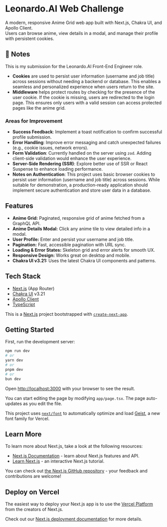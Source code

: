 # Leonardo.AI Web Challenge

A modern, responsive Anime Grid web app built with Next.js, Chakra UI, and Apollo Client.  
Users can browse anime, view details in a modal, and manage their profile with persistent cookies.

## 📝 Notes

This is my submission for the Leonardo.AI Front-End Engineer role.

- **Cookies** are used to persist user information (username and job title) across sessions without needing a backend or database. This enables a seamless and personalized experience when users return to the site.
- **Middleware** helps protect routes by checking for the presence of the user cookie. If the cookie is missing, users are redirected to the login page. This ensures only users with a valid session can access protected pages like the anime grid.

### Areas for Improvement

- **Success Feedback**: Implement a toast notification to confirm successful profile submission.
- **Error Handling**: Improve error messaging and catch unexpected failures (e.g., cookie issues, network errors).
- **Form Validation**: Currently handled on the server using `zod`. Adding client-side validation would enhance the user experience.
- **Server-Side Rendering (SSR)**: Explore better use of SSR or React Suspense to enhance loading performance.
- **Notes on Authentication**: This project uses basic browser cookies to persist user information (username and job title) across sessions. While suitable for demonstration, a production-ready application should implement secure authentication and store user data in a database.

## Features

- **Anime Grid:** Paginated, responsive grid of anime fetched from a GraphQL API.
- **Anime Details Modal:** Click any anime tile to view detailed info in a modal.
- **User Profile:** Enter and persist your username and job title.
- **Pagination:** Fast, accessible pagination with URL sync.
- **Loading & Error States:** Skeleton grid and error alerts for smooth UX.
- **Responsive Design:** Works great on desktop and mobile.
- **Chakra UI v3.21:** Uses the latest Chakra UI components and patterns.

## Tech Stack

- [Next.js](https://nextjs.org/) (App Router)
- [Chakra UI](https://chakra-ui.com/) v3.21
- [Apollo Client](https://www.apollographql.com/docs/react/)
- [TypeScript](https://www.typescriptlang.org/)

This is a [Next.js](https://nextjs.org) project bootstrapped with [`create-next-app`](https://nextjs.org/docs/app/api-reference/cli/create-next-app).

## Getting Started

First, run the development server:

```bash
npm run dev
# or
yarn dev
# or
pnpm dev
# or
bun dev
```

Open [http://localhost:3000](http://localhost:3000) with your browser to see the result.

You can start editing the page by modifying `app/page.tsx`. The page auto-updates as you edit the file.

This project uses [`next/font`](https://nextjs.org/docs/app/building-your-application/optimizing/fonts) to automatically optimize and load [Geist](https://vercel.com/font), a new font family for Vercel.

## Learn More

To learn more about Next.js, take a look at the following resources:

- [Next.js Documentation](https://nextjs.org/docs) - learn about Next.js features and API.
- [Learn Next.js](https://nextjs.org/learn) - an interactive Next.js tutorial.

You can check out [the Next.js GitHub repository](https://github.com/vercel/next.js) - your feedback and contributions are welcome!

## Deploy on Vercel

The easiest way to deploy your Next.js app is to use the [Vercel Platform](https://vercel.com/new?utm_medium=default-template&filter=next.js&utm_source=create-next-app&utm_campaign=create-next-app-readme) from the creators of Next.js.

Check out our [Next.js deployment documentation](https://nextjs.org/docs/app/building-your-application/deploying) for more details.
